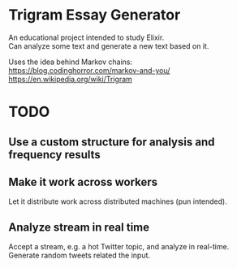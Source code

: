 # Trigram Essay Generator

An educational project intended to study Elixir.  
Can analyze some text and generate a new text based on it.

Uses the idea behind Markov chains:  
https://blog.codinghorror.com/markov-and-you/  
https://en.wikipedia.org/wiki/Trigram

# TODO

## Use a custom structure for analysis and frequency results

## Make it work across workers
Let it distribute work across distributed machines (pun intended).

## Analyze stream in real time
Accept a stream, e.g. a hot Twitter topic, and analyze in real-time.  
Generate random tweets related the input.  
